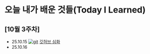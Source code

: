 # 오늘 내가 배운 것들(Today I Learned)

## [10월 3주차]
- 25.10.15 [![git](https://img.shields.io/badge/Git-F05032?style=for-the-badge&logo=Git&logoColor=white)](https://github.com/100-hours-a-week/max-til/blob/main/Oct/2025-10-15.md) [깃허브 심화](https://github.com/100-hours-a-week/max-til/blob/main/Oct/2025-10-15.md)  
- 25.10.16  